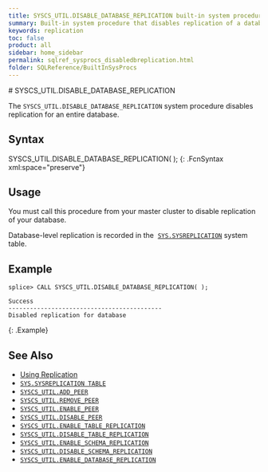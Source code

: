 ```yaml
---
title: SYSCS_UTIL.DISABLE_DATABASE_REPLICATION built-in system procedure
summary: Built-in system procedure that disables replication of a database.
keywords: replication
toc: false
product: all
sidebar: home_sidebar
permalink: sqlref_sysprocs_disabledbreplication.html
folder: SQLReference/BuiltInSysProcs
---
```

<section>
<div class="TopicContent" data-swiftype-index="true" markdown="1">
# SYSCS_UTIL.DISABLE_DATABASE_REPLICATION

The `SYSCS_UTIL.DISABLE_DATABASE_REPLICATION` system procedure disables replication for an entire database.


## Syntax

<div class="fcnWrapperWide" markdown="1">
    SYSCS_UTIL.DISABLE_DATABASE_REPLICATION( );
{: .FcnSyntax xml:space="preserve"}

</div>

## Usage

You must call this procedure from your master cluster to disable replication of your database.

Database-level replication is recorded in the &nbsp;[`SYS.SYSREPLICATION`](sqlref_systables_sysreplication.html) system table.

## Example

```
splice> CALL SYSCS_UTIL.DISABLE_DATABASE_REPLICATION( );

Success
-------------------------------------------
Disabled replication for database
```
{: .Example}

## See Also

* [Using Replication](developers_fundamentals_replication.html)
* [`SYS.SYSREPLICATION TABLE`](sqlref_systables_sysreplication.html)
* [`SYSCS_UTIL.ADD_PEER`](sqlref_sysprocs_addpeer.html)
* [`SYSCS_UTIL.REMOVE_PEER`](sqlref_sysprocs_removepeer.html)
* [`SYSCS_UTIL.ENABLE_PEER`](sqlref_sysprocs_enablepeer.html)
* [`SYSCS_UTIL.DISABLE_PEER`](sqlref_sysprocs_disablepeer.html)
* [`SYSCS_UTIL.ENABLE_TABLE_REPLICATION`](sqlref_sysprocs_enabletablereplication.html)
* [`SYSCS_UTIL.DISABLE_TABLE_REPLICATION`](sqlref_sysprocs_disabletablereplication.html)
* [`SYSCS_UTIL.ENABLE_SCHEMA_REPLICATION`](sqlref_sysprocs_enableschemareplication.html)
* [`SYSCS_UTIL.DISABLE_SCHEMA_REPLICATION`](sqlref_sysprocs_disableschemareplication.html)
* [`SYSCS_UTIL.ENABLE_DATABASE_REPLICATION`](sqlref_sysprocs_enabledbreplication.html)

</div>
</section>
